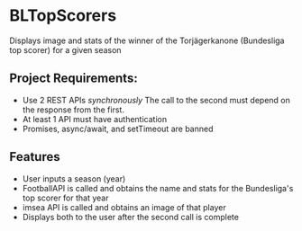 # BLTopScorers
Displays image and stats of the winner of the Torjägerkanone (Bundesliga top scorer) for a given season

## Project Requirements:
- Use 2 REST APIs *synchronously* The call to the second must depend on the response from the first.
- At least 1 API must have authentication 
- Promises, async/await, and setTimeout are banned

## Features
- User inputs a season (year)
- FootballAPI is called and obtains the name and stats for the Bundesliga's top scorer for that year
- imsea API is called and obtains an image of that player
- Displays both to the user after the second call is complete
